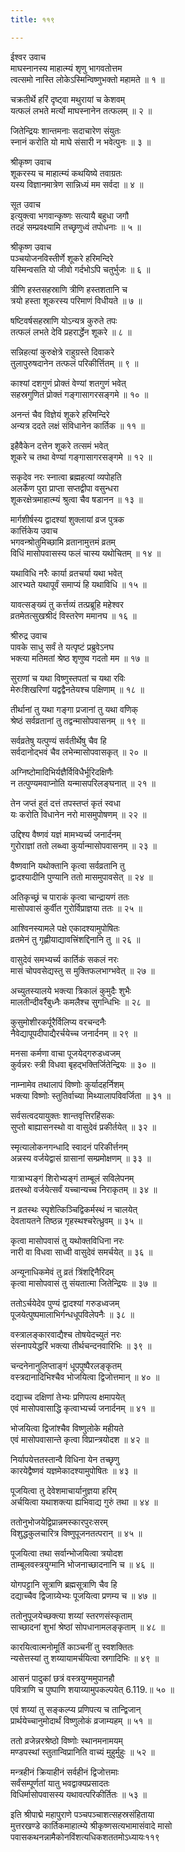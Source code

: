 ```yaml
---
title: ११९

---
```

ईश्वर उवाच  
माघस्नानस्य माहात्म्यं शृणु भागवतोत्तम  
त्वत्समो नास्ति लोकेऽस्मिन्विष्णुभक्तो महामते ॥ १ ॥


चक्रतीर्थे हरिं दृष्ट्वा मथुरायां च केशवम्  
यत्फलं लभते मर्त्यो माघस्नानेन तत्फलम् ॥ २ ॥


जितेन्द्रियः शान्तमनाः सदाचारेण संयुतः  
स्नानं करोति यो माघे संसारी न भवेत्पुनः ॥ ३ ॥


श्रीकृष्ण उवाच  
शूकरस्य च माहात्म्यं कथयिष्ये तवाग्रतः  
यस्य विज्ञानमात्रेण सान्निध्यं मम सर्वदा ॥ ४ ॥


सूत उवाच  
इत्युक्त्वा भगवान्कृष्णः सत्यायै बहुधा जगौ  
तदहं सम्प्रवक्ष्यामि तच्छृणुध्वं तपोधनाः ॥ ५ ॥


श्रीकृष्ण उवाच  
पञ्चयोजनविस्तीर्णे शूकरे हरिमन्दिरे  
यस्मिन्वसति यो जीवो गर्दभोऽपि चतुर्भुजः ॥ ६ ॥


त्रीणि हस्तसहस्राणि त्रीणि हस्तशतानि च  
त्रयो हस्ता शूकरस्य परिमाणं विधीयते ॥ ७ ॥


षष्टिवर्षसहस्राणि योऽन्यत्र कुरुते तपः  
तत्फलं लभते देवि प्रहरार्द्धेन शूकरे ॥ ८ ॥


सन्निहत्यां कुरुक्षेत्रे राहुग्रस्ते दिवाकरे  
तुलापुरुषदानेन तत्फलं परिकीर्त्तितम् ॥ ९ ॥


काश्यां दशगुणं प्रोक्तं वेण्यां शतगुणं भवेत्  
सहस्रगुणितं प्रोक्तं गङ्गासागरसङ्गमे ॥ १० ॥


अनन्तं चैव विज्ञेयं शूकरे हरिमन्दिरे  
अन्यत्र ददते लक्षं संविधानेन कार्तिक ॥ ११ ॥


इहैवैकेन दत्तेन शूकरे तत्समं भवेत्  
शूकरे च तथा वेण्यां गङ्गासागरसङ्गमे ॥ १२ ॥


सकृदेव नरः स्नात्वा ब्रह्महत्यां व्यपोहति  
अलर्केण पुरा प्राप्ता सप्तद्वीपा वसुन्धरा  
शूकरक्षेत्रमाहात्म्यं श्रुत्वा चैव षडानन ॥ १३ ॥


मार्गशीर्षस्य द्वादश्यां शुक्लायां व्रज पुत्रक  
कार्त्तिकेय उवाच  
भगवन्श्रोतुमिच्छामि व्रतानामुत्तमं व्रतम्  
विधिं मासोपवासस्य फलं चास्य यथोचितम् ॥ १४ ॥


यथाविधि नरैः कार्या व्रतचर्या यथा भवेत्  
आरभ्यते यथापूर्वं समाप्यं हि यथाविधि ॥ १५ ॥


यावत्सङ्ख्यं तु कर्त्तव्यं तत्प्रब्रूहि महेश्वर  
व्रतमेतत्सुखश्रीदं विस्तरेण ममानघ ॥ १६ ॥


श्रीरुद्र उवाच  
पावके साधु सर्वं ते यत्पृष्टं प्रब्रुवेऽनघ  
भक्त्या मतिमतां श्रेष्ठ शृणुष्व गदतो मम ॥ १७ ॥


सुराणां च यथा विष्णुस्तपतां च यथा रविः  
मेरुःशिखरिणां यद्वद्वैनतेयश्च पक्षिणाम् ॥ १८ ॥


तीर्थानां तु यथा गङ्गा प्रजानां तु यथा वणिक्  
श्रेष्ठं सर्वव्रतानां तु तद्वन्मासोपवासनम् ॥ १९ ॥


सर्वव्रतेषु यत्पुण्यं सर्वतीर्थेषु चैव हि  
सर्वदानोद्भवं चैव लभेन्मासोपवासकृत् ॥ २० ॥


अग्निष्टोमादिभिर्यज्ञैर्विविधैर्भूरिदक्षिणैः  
न तत्पुण्यमवाप्नोति यन्मासपरिलङ्घनात् ॥ २१ ॥


तेन जप्तं हुतं दत्तं तपस्तप्तं कृतं स्वधा  
यः करोति विधानेन नरो मासमुपोषणम् ॥ २२ ॥


उद्दिश्य वैष्णवं यज्ञं मामभ्यर्च्य जनार्दनम्  
गुरोराज्ञां ततो लब्ध्वा कुर्यान्मासोपवासनम् ॥ २३ ॥


वैष्णवानि यथोक्तानि कृत्वा सर्वव्रतानि तु  
द्वादश्यादीनि पुण्यानि ततो मासमुपावसेत् ॥ २४ ॥


अतिकृच्छ्रं च पाराकं कृत्वा चान्द्रायणं ततः  
मासोपवासं कुर्वीत गुरोर्विप्राज्ञया ततः ॥ २५ ॥


आश्विनस्यामले पक्षे एकादश्यामुपोषितः  
व्रतमेनं तु गृह्णीयाद्यावत्त्रिंशद्दिनानि तु ॥ २६ ॥


वासुदेवं समभ्यर्च्य कार्तिकं सकलं नरः  
मासं चोपवसेद्यस्तु स मुक्तिफलभाग्भवेत् ॥ २७ ॥


अच्युतस्यालये भक्त्या त्रिकालं कुमुदैः शुभैः  
मालतीन्दीवर्रैबुध्नैः कमलैश्च सुगन्धिभिः ॥ २८ ॥


कुसुमोशीरकर्पूरैर्विलिप्य वरचन्दनैः  
नैवेद्यापूपदीपाद्यैरर्चयेच्च जनार्दनम् ॥ २९ ॥


मनसा कर्मणा वाचा पूजयेद्गरुडध्वजम्  
कुर्वन्नरः स्त्री विधवा बृहद्भक्तिर्जितेन्द्रियः ॥ ३० ॥


नाम्नामेव तथालापं विष्णोः कुर्यादहर्निशम्  
भक्त्या विष्णोः स्तुतिर्वाच्या मिथ्यालापविवर्जिता ॥ ३१ ॥


सर्वसत्वदयायुक्तः शान्तवृत्तिरहिंसकः  
सुप्तो बाह्यासनस्थो वा वासुदेवं प्रकीर्तयेत् ॥ ३२ ॥


स्मृत्यालोकनगन्धादि स्वादनं परिकीर्त्तनम्  
अन्नस्य वर्जयेद्वासं ग्रासानां सम्प्रमोक्षणम् ॥ ३३ ॥


गात्राभ्यङ्गं शिरोभ्यङ्गं ताम्बूलं सविलेपनम्  
व्रतस्थो वर्जयेत्सर्वं यच्चान्यच्च निराकृतम् ॥ ३४ ॥


न व्रतस्थः स्पृशेत्किञ्चिद्विकर्मस्थं न चालयेत्  
देवतायतने तिष्ठन्न गृहस्थश्चरेत्ध्रुवम् ॥ ३५ ॥


कृत्वा मासोपवासं तु यथोक्तविधिना नरः  
नारी वा विधवा साध्वी वासुदेवं समर्चयेत् ॥ ३६ ॥


अन्यूनाधिकमेवं तु व्रतं त्रिंशद्दिनैरिदम्  
कृत्वा मासोपवासं तु संयतात्मा जितेन्द्रियः ॥ ३७ ॥


ततोऽर्चयेदेव पुण्यं द्वादश्यां गरुडध्वजम्  
पूजयेत्पुष्पमालाभिर्गन्धधूपविलेपनैः ॥ ३८ ॥


वस्त्रालङ्कारवाद्यैश्च तोषयेदच्युतं नरः  
संस्नापयेद्धरिं भक्त्या तीर्थचन्दनवारिभिः ॥ ३९ ॥


चन्दनेनानुलिप्ताङ्गं धूपपुष्पैरलङ्कृतम्  
वस्त्रदानादिभिश्चैव भोजयित्वा द्विजोत्तमान् ॥ ४० ॥


दद्याच्च दक्षिणां तेभ्यः प्रणिपत्य क्षमापयेत्  
एवं मासोपवासाद्धि कृत्वाभ्यर्च्य जनार्दनम् ॥ ४१ ॥


भोजयित्वा द्विजांश्चैव विष्णुलोके महीयते  
एवं मासोपवासान्ते कृत्वा विप्रान्त्रयोदश ॥ ४२ ॥


निर्यापयेत्ततस्तान्वै विधिना येन तच्छृणु  
कारयेद्वैष्णवं यज्ञमेकादश्यामुपोषितः ॥ ४३ ॥


पूजयित्वा तु देवेशमाचार्यानुज्ञया हरिम्  
अर्चयित्वा यथाशक्त्या ह्यभिवाद्य गुरुं तथा ॥ ४४ ॥


ततोनुभोजयेद्विप्रान्नमस्कारपुरःसरम्  
विशुद्धकुलचारित्र विष्णुपूजनतत्परान् ॥ ४५ ॥


पूजयित्वा तथा सर्वान्भोजयित्वा त्रयोदश  
ताम्बूलवस्त्रयुग्मानि भोजनाच्छादनानि च ॥ ४६ ॥


योगपट्टानि सूत्राणि ब्रह्मसूत्राणि चैव हि  
दद्याच्चैव द्विजाग्र्येभ्यः पूजयित्वा प्रणम्य च ॥ ४७ ॥


ततोनुपूजयेच्छक्त्या शय्यां स्तरणसंस्कृताम्  
साच्छादनां शुभां श्रेष्ठां सोपधानामलङ्कृताम् ॥ ४८ ॥


कारयित्वात्मनोमूर्तिं काञ्चनीं तु स्वशक्तितः  
न्यसेत्तस्यां तु शय्यायामर्चयित्वा स्रगादिभिः ॥ ४९ ॥


आसनं पादुकां छत्रं वस्त्रयुग्ममुपानहौ  
पवित्राणि च पुष्पाणि शयाय्यामुपकल्पयेत् 6.119.॥ ५० ॥


एवं शय्यां तु सङ्कल्प्य प्रणिपत्य च तान्द्विजान्  
प्रार्थयेच्चानुमोदार्थं विष्णुलोकं व्रजाम्यहम् ॥ ५१ ॥


ततो व्रजेन्नरश्रेष्ठो विष्णोः स्थानमनामयम्  
मण्डपस्थां स्तुतान्विप्रानिति वाच्यं मुहुर्मुहुः ॥ ५२ ॥


मन्त्रहीनं क्रियाहीनं सर्वहीनं द्विजोत्तमाः  
सर्वंसम्पूर्णतां यातु भवद्वाक्यप्रसादतः  
विधिर्मासोपवासस्य यथावत्परिकीर्तितः ॥ ५३ ॥


इति श्रीपाद्मे महापुराणे पञ्चपञ्चाशत्सहस्रसंहिताया  
मुत्तरखण्डे कार्तिकमाहात्म्ये श्रीकृष्णसत्यभामासंवादे मासो  
पवासकथनन्नामैकोनविंशत्यधिकशततमोऽध्यायः११९